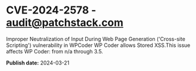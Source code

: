 # CVE-2024-2578 - audit@patchstack.com

Improper Neutralization of Input During Web Page Generation ('Cross-site Scripting') vulnerability in WPCoder WP Coder allows Stored XSS.This issue affects WP Coder: from n/a through 3.5.



**Publish date:** 2024-03-21
